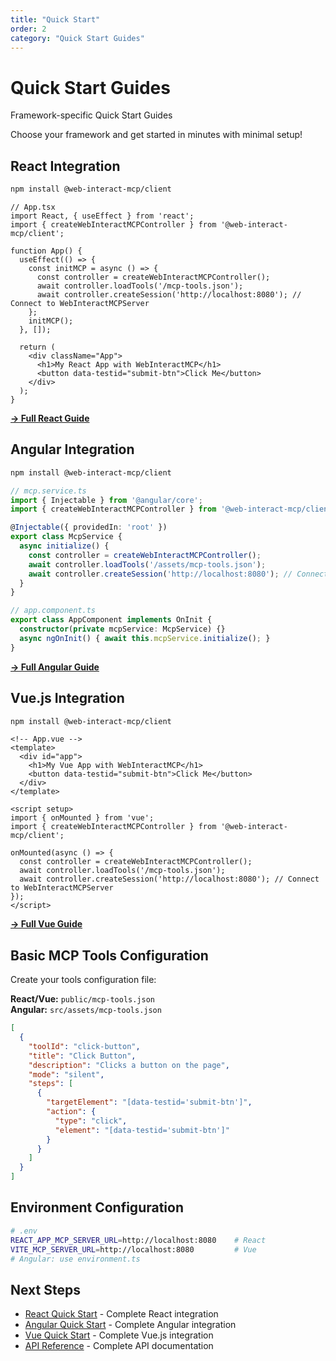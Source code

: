 ```yaml
---
title: "Quick Start"
order: 2
category: "Quick Start Guides"
---
```


# Quick Start Guides

Framework-specific Quick Start Guides

Choose your framework and get started in minutes with minimal setup!

## React Integration

```bash
npm install @web-interact-mcp/client
```

```tsx
// App.tsx
import React, { useEffect } from 'react';
import { createWebInteractMCPController } from '@web-interact-mcp/client';

function App() {
  useEffect(() => {
    const initMCP = async () => {
      const controller = createWebInteractMCPController();
      await controller.loadTools('/mcp-tools.json');
      await controller.createSession('http://localhost:8080'); // Connect to WebInteractMCPServer
    };
    initMCP();
  }, []);

  return (
    <div className="App">
      <h1>My React App with WebInteractMCP</h1>
      <button data-testid="submit-btn">Click Me</button>
    </div>
  );
}
```

[**→ Full React Guide**](./react)

## Angular Integration

```bash
npm install @web-interact-mcp/client
```

```typescript
// mcp.service.ts
import { Injectable } from '@angular/core';
import { createWebInteractMCPController } from '@web-interact-mcp/client';

@Injectable({ providedIn: 'root' })
export class McpService {
  async initialize() {
    const controller = createWebInteractMCPController();
    await controller.loadTools('/assets/mcp-tools.json');
    await controller.createSession('http://localhost:8080'); // Connect to WebInteractMCPServer
  }
}

// app.component.ts
export class AppComponent implements OnInit {
  constructor(private mcpService: McpService) {}
  async ngOnInit() { await this.mcpService.initialize(); }
}
```

[**→ Full Angular Guide**](./angular)

## Vue.js Integration

```bash
npm install @web-interact-mcp/client
```

```vue
<!-- App.vue -->
<template>
  <div id="app">
    <h1>My Vue App with WebInteractMCP</h1>
    <button data-testid="submit-btn">Click Me</button>
  </div>
</template>

<script setup>
import { onMounted } from 'vue';
import { createWebInteractMCPController } from '@web-interact-mcp/client';

onMounted(async () => {
  const controller = createWebInteractMCPController();
  await controller.loadTools('/mcp-tools.json');
  await controller.createSession('http://localhost:8080'); // Connect to WebInteractMCPServer
});
</script>
```

[**→ Full Vue Guide**](./vue)

## Basic MCP Tools Configuration

Create your tools configuration file:

**React/Vue:** `public/mcp-tools.json`  
**Angular:** `src/assets/mcp-tools.json`

```json
[
  {
    "toolId": "click-button",
    "title": "Click Button",
    "description": "Clicks a button on the page",
    "mode": "silent",
    "steps": [
      {
        "targetElement": "[data-testid='submit-btn']",
        "action": {
          "type": "click",
          "element": "[data-testid='submit-btn']"
        }
      }
    ]
  }
]
```

## Environment Configuration

```bash
# .env
REACT_APP_MCP_SERVER_URL=http://localhost:8080    # React
VITE_MCP_SERVER_URL=http://localhost:8080         # Vue
# Angular: use environment.ts
```

## Next Steps

- [React Quick Start](./react) - Complete React integration
- [Angular Quick Start](./angular) - Complete Angular integration  
- [Vue Quick Start](./vue) - Complete Vue.js integration
- [API Reference](../api-reference) - Complete API documentation
